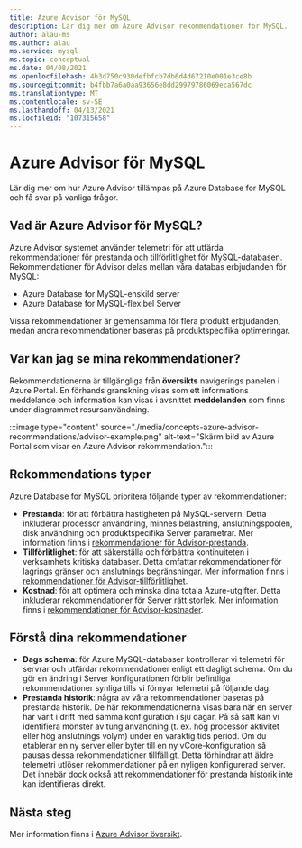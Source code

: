 ```yaml
---
title: Azure Advisor för MySQL
description: Lär dig mer om Azure Advisor rekommendationer för MySQL.
author: alau-ms
ms.author: alau
ms.service: mysql
ms.topic: conceptual
ms.date: 04/08/2021
ms.openlocfilehash: 4b3d750c930defbfcb7db6d4d67210e001e3ce8b
ms.sourcegitcommit: b4fbb7a6a0aa93656e8dd29979786069eca567dc
ms.translationtype: MT
ms.contentlocale: sv-SE
ms.lasthandoff: 04/13/2021
ms.locfileid: "107315658"
---
```

# <a name="azure-advisor-for-mysql"></a>Azure Advisor för MySQL
Lär dig mer om hur Azure Advisor tillämpas på Azure Database for MySQL och få svar på vanliga frågor.
## <a name="what-is-azure-advisor-for-mysql"></a>Vad är Azure Advisor för MySQL?
Azure Advisor systemet använder telemetri för att utfärda rekommendationer för prestanda och tillförlitlighet för MySQL-databasen. Rekommendationer för Advisor delas mellan våra databas erbjudanden för MySQL:
* Azure Database for MySQL-enskild server
* Azure Database for MySQL-flexibel Server

Vissa rekommendationer är gemensamma för flera produkt erbjudanden, medan andra rekommendationer baseras på produktspecifika optimeringar.
## <a name="where-can-i-view-my-recommendations"></a>Var kan jag se mina rekommendationer?
Rekommendationerna är tillgängliga från **översikts** navigerings panelen i Azure Portal. En förhands granskning visas som ett informations meddelande och information kan visas i avsnittet **meddelanden** som finns under diagrammet resursanvändning.

:::image type="content" source="./media/concepts-azure-advisor-recommendations/advisor-example.png" alt-text="Skärm bild av Azure Portal som visar en Azure Advisor rekommendation.":::

## <a name="recommendation-types"></a>Rekommendations typer
Azure Database for MySQL prioritera följande typer av rekommendationer:
* **Prestanda**: för att förbättra hastigheten på MySQL-servern. Detta inkluderar processor användning, minnes belastning, anslutningspoolen, disk användning och produktspecifika Server parametrar. Mer information finns i [rekommendationer för Advisor-prestanda](../advisor/advisor-performance-recommendations.md).
* **Tillförlitlighet**: för att säkerställa och förbättra kontinuiteten i verksamhets kritiska databaser. Detta omfattar rekommendationer för lagrings gränser och anslutnings begränsningar. Mer information finns i [rekommendationer för Advisor-tillförlitlighet](../advisor/advisor-high-availability-recommendations.md).
* **Kostnad**: för att optimera och minska dina totala Azure-utgifter. Detta inkluderar rekommendationer för Server rätt storlek. Mer information finns i [rekommendationer för Advisor-kostnader](../advisor/advisor-cost-recommendations.md).

## <a name="understanding-your-recommendations"></a>Förstå dina rekommendationer
* **Dags schema**: för Azure MySQL-databaser kontrollerar vi telemetri för servrar och utfärdar rekommendationer enligt ett dagligt schema. Om du gör en ändring i Server konfigurationen förblir befintliga rekommendationer synliga tills vi förnyar telemetri på följande dag. 
* **Prestanda historik**: några av våra rekommendationer baseras på prestanda historik. De här rekommendationerna visas bara när en server har varit i drift med samma konfiguration i sju dagar. På så sätt kan vi identifiera mönster av tung användning (t. ex. hög processor aktivitet eller hög anslutnings volym) under en varaktig tids period. Om du etablerar en ny server eller byter till en ny vCore-konfiguration så pausas dessa rekommendationer tillfälligt. Detta förhindrar att äldre telemetri utlöser rekommendationer på en nyligen konfigurerad server. Det innebär dock också att rekommendationer för prestanda historik inte kan identifieras direkt.

## <a name="next-steps"></a>Nästa steg
Mer information finns i [Azure Advisor översikt](../advisor/advisor-overview.md).
